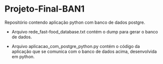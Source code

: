 # Projeto-Final-BAN1
Repositório contendo aplicação python com banco de dados postgre.

* Arquivo rede_fast-food_database.txt contém o dump para gerar o banco de dados.

* Arquivo aplicacao_com_postgre_python.py contém o código da aplicação que se comunica com o banco de dados acima, desenvolvida em python.
